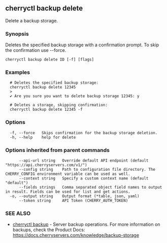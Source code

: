 ## cherryctl backup delete

Delete a backup storage.

### Synopsis

Deletes the specified backup storage with a confirmation prompt. To skip the confirmation use --force.

```
cherryctl backup delete ID [-f] [flags]
```

### Examples

```
  # Deletes the specified backup storage:
  cherryctl backup delete 12345
  >
  ✔ Are you sure you want to delete backup storage 12345: y
  		
  # Deletes a storage, skipping confirmation:
  cherryctl backup delete 12345 -f
```

### Options

```
  -f, --force   Skips confirmation for the backup storage deletion.
  -h, --help    help for delete
```

### Options inherited from parent commands

```
      --api-url string   Override default API endpoint (default "https://api.cherryservers.com/v1/")
      --config string    Path to configuration file directory. The CHERRY_CONFIG environment variable can be used as well.
      --context string   Specify a custom context name (default "default")
      --fields strings   Comma separated object field names to output in result. Fields can be used for list and get actions.
  -o, --output string    Output format (*table, json, yaml)
      --token string     API Token (CHERRY_AUTH_TOKEN)
```

### SEE ALSO

* [cherryctl backup](cherryctl_backup.md)	 - Server backup operations. For more information on backups, check the Product Docs: https://docs.cherryservers.com/knowledge/backup-storage

